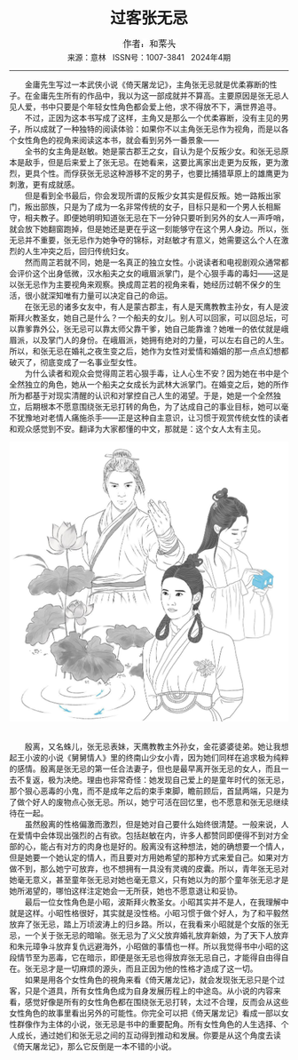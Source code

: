 # <center>过客张无忌</center> 

<div align=center><img src="https://raw.githubusercontent.com/leaguecn/magazines/main/img_authors/%25d7%25f7%25d5%25df%25a3%25ba%25ba%25cd%25b2%25cb%25cd%25b7.jpg"></div> 

<center>来源：意林   ISSN号：1007-3841   2024年4期</center> 


* * *


　　金庸先生写过一本武侠小说《倚天屠龙记》，主角张无忌就是优柔寡断的性子。在金庸先生所有的作品中，我以为这一部成就并不算高。主要原因是张无忌人见人爱，书中只要是个年轻女性角色都会爱上他，求不得放不下，满世界追寻。  
　　不过，正因为这本书写成了这样，主角又是那么一个优柔寡断，没有主见的男子，所以成就了一种独特的阅读体验：如果你不以主角张无忌作为视角，而是以各个女性角色的视角来阅读这本书，就会看到另外一番景象——  
　　全书的女主角是赵敏。她是蒙古郡王之女，自认为是个反叛少女。和张无忌原本是敌手，但是后来爱上了张无忌。在她看来，这要比离家出走更为反叛，更为激烈，更具个性。而俘获张无忌这种游移不定的男子，也要比捕猎草原上的雄鹰更为刺激，更有成就感。  
　　但是看到全书最后，你会发现所谓的反叛少女其实是假反叛。她一路叛出家门，叛出部族，只是为了成为一名非常传统的女子，目标只是和一个男人长相厮守，相夫教子。即便她明明知道张无忌在下一分钟只要听到另外的女人一声呼哨，就会放下她翻窗跑掉，但是她还是更在乎这一刻能够守在这个男人身边。所以，张无忌并不重要，张无忌作为她争夺的锦标，对赵敏才有意义，她需要这么个人在激烈的人生冲突之后，回归传统妇女。  
　　然而周芷若就不同，她是一名真正的独立女性。小说读者和电视剧观众通常都会评价这个出身低微，汉水船夫之女的峨眉派掌门，是个心狠手毒的毒妇——这是以张无忌作为主要视角来观察。换成周芷若的视角来看，她经历过朝不保夕的生活，很小就深知唯有力量可以决定自己的命运。  
　　在张无忌的诸多女友中，有人是蒙古郡主，有人是天鹰教教主孙女，有人是波斯拜火教圣女，她自己是什么？一个船夫的女儿。别人可以回家，可以回总坛，可以靠爹靠外公，张无忌可以靠太师父靠干爹，她自己能靠谁？她唯一的依仗就是峨眉派，以及掌门人的身份。在峨眉派，她拥有绝对的力量，可以左右自己的人生。所以，和张无忌在婚礼之夜生变之后，她作为女性对爱情和婚姻的那一点点幻想都破灭了，彻底变成了一名事业型女性。  
　　为什么读者和观众会觉得周芷若心狠手毒，让人心生不安？因为她在书中是个全然独立的角色，她从一个船夫之女成长为武林大派掌门。在婚变之后，她的所作所为都基于对现实清醒的认识和对掌控自己人生的渴望。于是，她是一个全然独立，后期根本不愿意围绕张无忌打转的角色，为了达成自己的事业目标，她可以毫不犹豫地对老情人痛施杀手——正是这种自主意识，让习惯于观赏传统女性的读者和观众感觉到不安。翻译为大家都懂的中文，那就是：这个女人太有主见。

![](https://raw.githubusercontent.com/leaguecn/magazines/main/img/yili20240438-1-l.jpg)

  
<br>　　殷离，又名蛛儿，张无忌表妹，天鹰教教主外孙女，金花婆婆徒弟。她让我想起王小波的小说《舅舅情人》里的终南山少女小青，因为她们同样在追求极为纯粹的感情。殷离是张无忌的第一任合法妻子，但也是最早离开张无忌的女人，而且一去不复返，极为决绝。理由也非常奇怪：她发现自己爱上的是童年时代的张无忌，那个狠心恶毒的小鬼，而不是成年之后的束手束脚，瞻前顾后，首鼠两端，只是为了做个好人的废物点心张无忌。所以，她宁可活在回忆里，也不愿意和张无忌继续待在一起。  
　　虽然殷离的性格偏激而激烈，但是她对自己要什么始终很清楚。一般来说，人在爱情中会体现出强烈的占有欲。包括赵敏在内，许多人都赞同即便得不到对方全部的心，能占有对方的肉身也是好的。殷离没有这种想法，她的确想要一个情人，但是她要一个她认定的情人，而且要对方用她希望的那种方式来爱自己。如果对方做不到，那么她宁可放弃，也不想拥有一具没有灵魂的皮囊。所以，青年张无忌对她毫无意义，甚至童年张无忌对她也毫无意义，只有她以为的那个童年张无忌才是她所渴望的，哪怕这样注定她会一无所获，她也不愿意退让和妥协。  
　　最后一位女性角色是小昭，波斯拜火教圣女。小昭其实并不是人，在我理解中就是这样。小昭性格很好，其实就是没性格。小昭习惯于做个好人，为了和平毅然放弃了张无忌，踏上万顷波涛上的归乡路。所以，在我看来小昭就是个女版的张无忌，一个关于张无忌的暗喻。张无忌为了义父放弃婚礼放弃新娘，为了天下人放弃和朱元璋争斗放弃复仇远避海外，小昭做的事情也一样。所以我觉得书中小昭的这段情节至为恶毒，它在暗示，即便是张无忌也得放弃张无忌自己，才能得自由得自在。张无忌才是一切麻烦的源头，而且正因为他的性格才造成了这一切。  
　　如果是用各个女性角色的視角来看《倚天屠龙记》，就会发现张无忌只是个过客，只是个道具，所有女性角色成为自身发展历程上的中途岛。从小说的内容来看，感觉好像是所有的女性角色都在围绕张无忌打转，太过不合理，反而会从这些女性角色的故事里看出另外的可能性。你完全可以把《倚天屠龙记》看成一部以女性群像作为主体的小说，张无忌是书中的重要配角。所有女性角色的人生选择、个人成长，通过她们和张无忌之间的互动得到推动和发展。你要是从这个角度去读《倚天屠龙记》，那么它反倒是一本不错的小说。